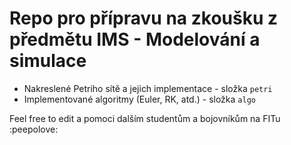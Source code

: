 # Repo pro přípravu na zkoušku z předmětu IMS - Modelování a simulace

- Nakreslené Petriho sítě a jejich implementace - složka `petri`
- Implementované algoritmy (Euler, RK, atd.) - složka `algo`


Feel free to edit a pomoci dalším studentům a bojovníkům na FITu :peepolove: 